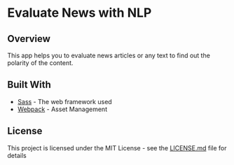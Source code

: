 # Evaluate News with NLP

## Overview

This app helps you to evaluate news articles or any text to find out the polarity of the content.

## Built With

* [Sass](https://sass-lang.com/documentation) - The web framework used
* [Webpack](https://webpack.js.org/concepts/) - Asset Management

## License

This project is licensed under the MIT License - see the [LICENSE.md](LICENSE.md) file for details



